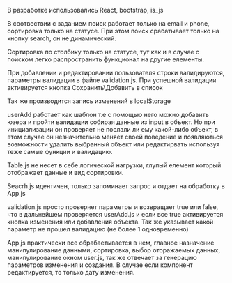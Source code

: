В разработке использовались React, bootstrap, is_js

В соотвествии с заданием поиск работает только на email и phone, сортировка только на статусе.
При этом поиск срабатывает только на кнопку search, он не динамический.

Сортировка по столбику только на статусе, тут как и в случае с поиском легко распространить функционал на другие елементы.

При добавлении и редактировании пользователя строки валидируются, параметры валидации в файле validation.js.
При успешной валидации активируется кнопка Сохранить\Добавить в список

Так же производится запись изменений в localStorage

userAdd работает как шаблон т.е с помощью него можно добавить юзера и пройти валидации собирая данные из input в объект. Но при инициализации
он проверяет не послали ли ему какой-либо объект, в этом случае он незначительно меняет своей поведение и появляються возможности удалить выбранный объект или редактирвать используя теже самые функции и валидацию.

Table.js не несет в себе логической нагрузки, глупый елемент который отображает данные и вид сортировки.

Seacrh.js идентичен, только запоминает запрос и отдает на обработку в App.js

validation.js просто проверяет параметры и возвращает true или false, что в дальнейшем проверяется userAdd.js и если все true активируется кнопка изменения или добавления объекта. Так же указывает какой параметр не прошел валидацию (не более 1 одновременно)

App.js практически все обрабаетывается в нем, главное назначение манипулирование данными, сортировка, выбор оторажаемых данных, манипулирование окном user.js, так же отвечает за генерацию параметров изменения и создания. В случае если компонент редактируется, то только дату изменения.

